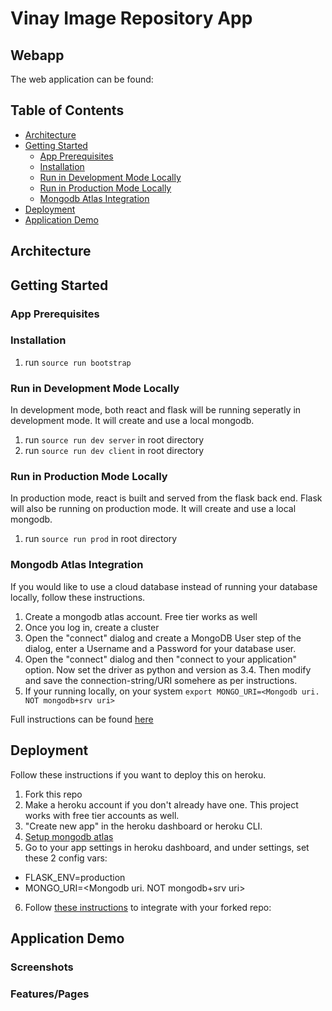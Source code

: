 # Vinay Image Repository App


## Webapp

The web application can be found:


Table of Contents
---
- [Architecture](#architecture)
- [Getting Started](#getting-started)
  - [App Prerequisites](#app-prerequisites)
  - [Installation](#installation)
  - [Run in Development Mode Locally](#run-in-development-mode-locally)
  - [Run in Production Mode Locally](#run-in-production-mode-locally)
  - [Mongodb Atlas Integration](#mongodb-atlas-integration)
- [Deployment](#deployment)
- [Application Demo](#application-demo)

## Architecture


## Getting Started

### App Prerequisites


### Installation

1. run `source run bootstrap`

### Run in Development Mode Locally
In development mode, both react and flask will be running seperatly in development mode.
It will create and use a local mongodb.

1. run `source run dev server` in root directory
2. run `source run dev client` in root directory

### Run in Production Mode Locally
In production mode, react is built and served from the flask back end. Flask will also be running on production mode.
It will create and use a local mongodb.

1. run `source run prod` in root directory

### Mongodb Atlas Integration
If you would like to use a cloud database instead of running your database locally, follow these instructions.
1. Create a mongodb atlas account. Free tier works as well
2. Once you log in, create a cluster
3. Open the "connect" dialog and create a MongoDB User step of the dialog, enter a Username and a Password for your database user. 
5. Open the "connect" dialog and then "connect to your application" option. Now set the driver as python and version as 3.4. Then modify and save the connection-string/URI somehere as per instructions.
6. If your running locally, on your system `export MONGO_URI=<Mongodb uri. NOT mongodb+srv uri>`

Full instructions can be found [here](https://docs.atlas.mongodb.com/getting-started/)
## Deployment

Follow these instructions if you want to deploy this on heroku.

1. Fork this repo
2. Make a heroku account if you don't already have one. This project works with free tier accounts as well.
3. "Create new app" in the heroku dashboard or heroku CLI.
4. [Setup mongodb atlas](#mongodb-atlas-integration)
5. Go to your app settings in heroku dashboard, and under settings, set these 2 config vars:
  * FLASK_ENV=production
  * MONGO_URI=<Mongodb uri. NOT mongodb+srv uri>
6. Follow [these instructions](https://devcenter.heroku.com/articles/github-integration#enabling-github-integration) to integrate with your forked repo:

## Application Demo

### Screenshots

### Features/Pages


